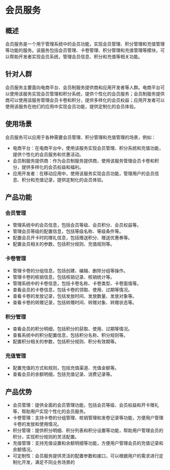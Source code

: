 # 会员服务

## 概述
会员服务是一个用于管理系统中的会员功能，实现会员管理、积分管理和充值管理等功能的服务。该服务包括会员管理、卡卷管理、积分管理和充值管理等模块，可以帮助开发者实现会员系统，管理会员信息、积分和充值等相关功能。

## 针对人群
会员服务主要面向电商平台、会员制服务提供商和应用开发者等人群。电商平台可以使用该服务实现会员管理和积分系统，提供个性化的会员服务；会员制服务提供商可以使用该服务管理会员卡卷和积分，提供多样化的会员权益；应用开发者可以使用该服务在他们的应用中实现会员功能，提供定制化的会员体验。

## 使用场景
会员服务可以应用于各种需要会员管理、积分管理和充值管理的场景，例如：
- 电商平台：在电商平台中，使用该服务实现会员管理、积分系统和充值功能，提供个性化的会员服务和优惠活动。
- 会员制服务提供商：作为会员制服务提供商，使用该服务管理会员卡卷和积分，提供多样化的会员权益和福利。
- 应用开发者：在移动应用中，使用该服务实现会员功能，管理用户的会员信息、积分和充值记录，提供定制化的会员体验。

## 产品功能
### 会员管理
- 管理系统中的会员信息，包括会员等级、会员积分、会员权益等。
- 管理会员等级的配置信息，包括等级名称、等级条件等。
- 配置会员开卡时的赠礼信息，包括赠送积分、赠送优惠券等。
- 配置会员相关的参数，包括积分规则、充值规则等。

### 卡卷管理
- 管理卡卷的分组信息，包括创建、编辑、删除分组等操作。
- 管理卡卷的核销信息，包括核销记录、核销统计等。
- 管理系统中的卡卷信息，包括卡卷名称、卡卷类型、卡卷面值等。
- 查看会员的卡卷信息，包括卡卷的领取、使用、过期等情况。
- 查看卡卷的发放记录，包括发放时间、发放数量、发放对象等。
- 查看卡卷的转赠记录，包括转赠时间、转赠对象、转赠状态等。

### 积分管理
- 查看会员的积分明细，包括积分的获取、使用、过期等情况。
- 查看系统中的积分配置信息，包括积分名称、积分规则等。
- 配置积分相关的参数，包括积分规则、积分有效期等。

### 充值管理
- 配置充值的方式和规则，包括充值渠道、充值金额等。
- 查看会员的余额明细，包括充值记录、消费记录等。

## 产品优势
- 会员管理：提供全面的会员管理功能，包括会员等级、会员权益和开卡赠礼等，帮助用户实现个性化的会员服务。
- 卡卷管理：支持卡卷的分组管理、核销管理和发卷记录等功能，方便用户管理卡卷的发放和使用情况。
- 积分管理：提供积分明细、积分列表和积分设置等功能，帮助用户管理会员的积分，实现积分规则的灵活配置。
- 充值管理：支持充值设置和余额明细等功能，方便用户管理会员的充值记录和余额情况。
- 可定制性：会员服务提供灵活的配置参数和接口，可以根据用户的需求进行定制化开发，满足不同业务场景的